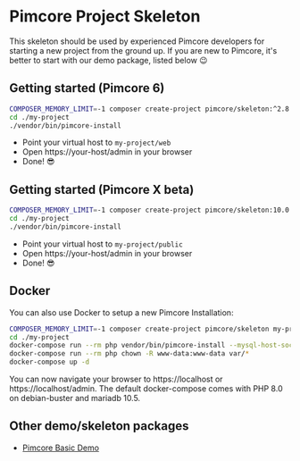# Pimcore Project Skeleton 

This skeleton should be used by experienced Pimcore developers for starting a new project from the ground up. 
If you are new to Pimcore, it's better to start with our demo package, listed below 😉

## Getting started (Pimcore 6)
```bash
COMPOSER_MEMORY_LIMIT=-1 composer create-project pimcore/skeleton:^2.8 my-project
cd ./my-project
./vendor/bin/pimcore-install
```

- Point your virtual host to `my-project/web` 
- Open https://your-host/admin in your browser
- Done! 😎

## Getting started (Pimcore X beta)
```bash
COMPOSER_MEMORY_LIMIT=-1 composer create-project pimcore/skeleton:10.0.x-dev my-project
cd ./my-project
./vendor/bin/pimcore-install
```

- Point your virtual host to `my-project/public`
- Open https://your-host/admin in your browser
- Done! 😎

## Docker

You can also use Docker to setup a new Pimcore Installation:

```bash
COMPOSER_MEMORY_LIMIT=-1 composer create-project pimcore/skeleton my-project
cd ./my-project
docker-compose run --rm php vendor/bin/pimcore-install --mysql-host-socket=db --mysql-username=pimcore --mysql-password=pimcore --mysql-database=pimcore
docker-compose run --rm php chown -R www-data:www-data var/*
docker-compose up -d
```
You can now navigate your browser to https://localhost or https://localhost/admin.
The default docker-compose comes with PHP 8.0 on debian-buster and mariadb 10.5.

## Other demo/skeleton packages
- [Pimcore Basic Demo](https://github.com/pimcore/demo)
